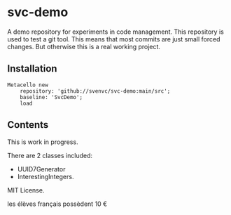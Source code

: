 # svc-demo

A demo repository for experiments in code management.
This repository is used to test a git tool.
This means that most commits are just small forced changes.
But otherwise this is a real working project.

## Installation

```st
Metacello new
	repository: 'github://svenvc/svc-demo:main/src';
	baseline: 'SvcDemo';
	load
```

## Contents

This is work in progress.

There are 2 classes included:
- UUID7Generator
- InterestingIntegers.

MIT License.

les élèves français possèdent 10 €